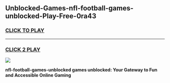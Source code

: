
## Unblocked-Games-nfl-football-games-unblocked-Play-Free-0ra43
<h3>
<a href="https://premium76.site?title=nfl-football-games-unblocked&ref=10A">CLICK TO PLAY</a></h3>
<hr>

<h3>
<a href="https://premium76.site?title=nfl-football-games-unblocked&ref=10A">CLICK 2 PLAY</a>
  
</h3>

<a href="https://premium76.site?title=nfl-football-games-unblocked&ref=10A"><img src="https://clearcache.store/games.png"></a>


**nfl-football-games-unblocked games unblocked: Your Gateway to Fun and Accessible Online Gaming**
